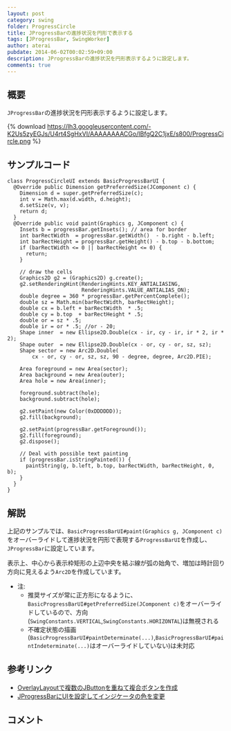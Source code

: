 ```yaml
---
layout: post
category: swing
folder: ProgressCircle
title: JProgressBarの進捗状況を円形で表示する
tags: [JProgressBar, SwingWorker]
author: aterai
pubdate: 2014-06-02T00:02:59+09:00
description: JProgressBarの進捗状況を円形表示するように設定します。
comments: true
---
```

## 概要
`JProgressBar`の進捗状況を円形表示するように設定します。

{% download https://lh3.googleusercontent.com/-K2Us5zyEGJs/U4rt4SgHxVI/AAAAAAAACGo/IBfgQ2C1jxE/s800/ProgressCircle.png %}

## サンプルコード
<pre class="prettyprint"><code>class ProgressCircleUI extends BasicProgressBarUI {
  @Override public Dimension getPreferredSize(JComponent c) {
    Dimension d = super.getPreferredSize(c);
    int v = Math.max(d.width, d.height);
    d.setSize(v, v);
    return d;
  }
  @Override public void paint(Graphics g, JComponent c) {
    Insets b = progressBar.getInsets(); // area for border
    int barRectWidth  = progressBar.getWidth()  - b.right - b.left;
    int barRectHeight = progressBar.getHeight() - b.top - b.bottom;
    if (barRectWidth &lt;= 0 || barRectHeight &lt;= 0) {
      return;
    }

    // draw the cells
    Graphics2D g2 = (Graphics2D) g.create();
    g2.setRenderingHint(RenderingHints.KEY_ANTIALIASING,
                        RenderingHints.VALUE_ANTIALIAS_ON);
    double degree = 360 * progressBar.getPercentComplete();
    double sz = Math.min(barRectWidth, barRectHeight);
    double cx = b.left + barRectWidth  * .5;
    double cy = b.top  + barRectHeight * .5;
    double or = sz * .5;
    double ir = or * .5; //or - 20;
    Shape inner  = new Ellipse2D.Double(cx - ir, cy - ir, ir * 2, ir * 2);
    Shape outer  = new Ellipse2D.Double(cx - or, cy - or, sz, sz);
    Shape sector = new Arc2D.Double(
        cx - or, cy - or, sz, sz, 90 - degree, degree, Arc2D.PIE);

    Area foreground = new Area(sector);
    Area background = new Area(outer);
    Area hole = new Area(inner);

    foreground.subtract(hole);
    background.subtract(hole);

    g2.setPaint(new Color(0xDDDDDD));
    g2.fill(background);

    g2.setPaint(progressBar.getForeground());
    g2.fill(foreground);
    g2.dispose();

    // Deal with possible text painting
    if (progressBar.isStringPainted()) {
      paintString(g, b.left, b.top, barRectWidth, barRectHeight, 0, b);
    }
  }
}
</code></pre>

## 解説
上記のサンプルでは、`BasicProgressBarUI#paint(Graphics g, JComponent c)`をオーバーライドして進捗状況を円形で表現する`ProgressBarUI`を作成し、`JProgressBar`に設定しています。

表示上、中心から表示枠矩形の上辺中央を結ぶ線が弧の始角で、増加は時計回り方向に見えるよう`Arc2D`を作成しています。

- 注:
    - 推奨サイズが常に正方形になるように、`BasicProgressBarUI#getPreferredSize(JComponent c)`をオーバーライドしているので、方向(`SwingConstants.VERTICAL`,`SwingConstants.HORIZONTAL`)は無視される
    - 不確定状態の描画(`BasicProgressBarUI#paintDeterminate(...)`,`BasicProgressBarUI#paintIndeterminate(...)`はオーバーライドしていない)は未対応

<!-- dummy comment line for breaking list -->

## 参考リンク
- [OverlayLayoutで複数のJButtonを重ねて複合ボタンを作成](http://ateraimemo.com/Swing/CompoundButton.html)
- [JProgressBarにUIを設定してインジケータの色を変更](http://ateraimemo.com/Swing/GradientPalletProgressBar.html)

<!-- dummy comment line for breaking list -->

## コメント
